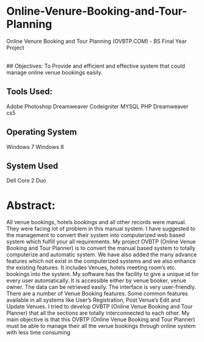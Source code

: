 # Online-Venure-Booking-and-Tour-Planning
Online Venure Booking and Tour Planning (OVBTP.COM) - BS Final Year Project

<br>
## Objectives:	
  To Provide and efficient and effective system that could manage online venue bookings easily.

## Tools Used:
  Adobe Photoshop
  Dreamweaver
  Codeigniter
  MYSQL
  PHP 
  Dreamweaver cs5

## Operating System	
  Windows 7 
  Windows 8
## System Used
  Dell Core 2 Duo


# Abstract:

All venue bookings, hotels bookings and all other records were manual. They were facing lot of problem in this manual system. I have suggested to the management to convert their system into computerized web based system which fulfill your all requirements.
My project OVBTP (Online Venue Booking and Tour Planner) is to convert the manual based system to totally computerize and automatic system. We have also added the many advance features which not exist in the computerized systems and we also enhance the existing features. It includes Venues, hotels meeting room’s etc. bookings into the system. My software has the facility to give a unique id for every user automatically. It is accessible either by venue booker, venue owner. The data can be retrieved easily.  The interface is very user-friendly. There are a number of Venue Booking features. Some common features available in all systems like User’s Registration, Post Venue’s Edit and Update Venues. I tried to develop OVBTP (Online Venue Booking and Tour Planner) that all the sections are totally interconnected to each other. My main objective is that this OVBTP (Online Venue Booking and Tour Planner) must be able to manage their all the venue bookings through online system with less time consuming
